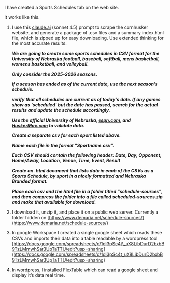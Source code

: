 I have created a Sports Schedules tab on the web site.

It works like this.

1. I use this [claude.ai](http://claude.ai) (sonnet 4.5) prompt to scrape the cornhusker website, and generate a package of .csv files and a summary index.html file, which is zipped up for easy downloading.  Use extended thinking for the most accurate results.

   ***We are going to create some sports schedules in CSV format for the University of Nebraska football, baseball, softball, mens basketball, womens basketball, and volleyball.*** 

   

   ***Only consider the 2025-2026 seasons.*** 

   

   ***If a season has ended as of the current date, use the next season's schedule.*** 

   

   ***verify that all schedules are current as of today's date. If any games show as 'scheduled' but the date has passed, search for the actual results and update the schedule accordingly.***

   ***Use the official University of Nebraska, [espn.com](http://espn.com), and [HuskerMax.com](http://huskermax.com/) to validate data.***

   

   ***Create a separate csv for each sport listed above.***

    

   ***Name each file in the format "Sportname.csv".*** 

   

   ***Each CSV should contain the following header: Date, Day, Opponent, Home/Away, Location, Venue, Time, Event, Result*** 

   

   ***Create an .html document that lists data in each of the CSVs as a Sports Schedule, by sport in a nicely formatted and Nebraska Branded format.***

   

   ***Place each csv and the html file in a folder titled "schedule-sources", and then compress the folder into a file called scheduled-sources.zip and make that available for download.***

2. I download it, unzip it, and place it on a public web server. Currently a folder hidden on [https://www.demaria.net/schedule-sources/](https://www.demaria.net/schedule-sources/)   
3. In google Workspace I created a single google sheet which reads these CSVs and imports their data into a table readable by a wordpress tool [https://docs.google.com/spreadsheets/d/1di3pSc4t\_uX8LibDurD2bxbB9TzLMmwhSar3UpTaTTU/edit?usp=sharing](https://docs.google.com/spreadsheets/d/1di3pSc4t_uX8LibDurD2bxbB9TzLMmwhSar3UpTaTTU/edit?usp=sharing)  
4. In wordpress, I installed FlexTable which can read a google sheet and display it’s data real time.

